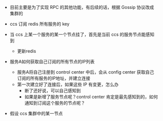 - 目前主要是为了实现 RPC 的其他功能，有后续的话，根据 Gossip 协议改成集群的
- ccs 订阅 redis 所有服务的 key
- 当 ccs 上某一个服务的某一个节点挂了，首先是当前 ccs 的服务节点能感知到
  - 更新redis

  
- 服务A如何获取自己订阅的所有节点的IP列表
  - 服务A将自己注册到 control center 中后，会从 config center 获取自己订阅的所有服务的IP地址，并建立连接
  - 第一次建立好了连接后，如果这些 IP 有变更，怎么办
    - 断了还好说，可以自己感知到
    - 如果是新增了服务节点呢？control center 肯定是最先感知到的，如何通知到订阅这个服务的节点呢？

- 假设 ccs 集群中的某一节点